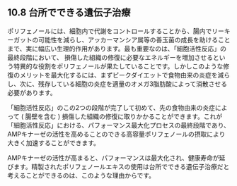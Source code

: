 ## 10.8 台所でできる遺伝子治療

ポリフェノールには、細胞内で代謝をコントロールすることから、腸内でリーキーガットの可能性を減らし、アッカーマンシア属等の善玉菌の成⻑を助けることまで、実に幅広い生理的作用があります。最も重要なのは、「細胞活性反応」の最終段階において、 損傷した組織の修復に必要なエネルギーを増加させるという特異的な役割をポリフェノールが果たしていることです。しかしこのような修復のメリットを最大化するには、まずピークダイエットで食物由来の炎症を減らし、次に、残存している細胞の炎症を適量のオメガ3脂肪酸によって消散させる必要があります。

「細胞活性反応」のこの2つの段階が完了して初めて、先の食物由来の炎症によって ( 腸壁を含む ) 損傷した組織の修復に取りかかることができます。これが「細胞活性反応」における、パフォーマンス最大化プロセスの最終段階であり、AMPキナーゼの活性を高めることのできる高容量ポリフェノールの摂取により大きく加速することができます。

AMPキナーゼの活性が高まると、パフォーマンスは最大化され、健康寿命が延びます。精製されたポリフェノールエキスの使用は台所でできる遺伝子治療だと考えることができるのは、このような理由からです。